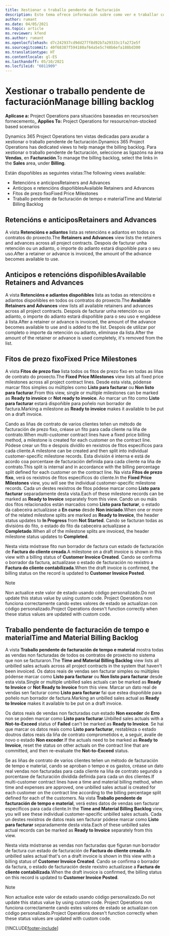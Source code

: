 ```yaml
---
title: Xestionar o traballo pendente de facturación
description: Este tema ofrece información sobre como ver e traballar co traballo pendente de facturación en Project Operations.
author: rumant
ms.date: 04/05/2021
ms.topic: article
ms.reviewer: kfend
ms.author: rumant
ms.openlocfilehash: d7c242937cd9dd277f8d92b7a29333c1fa272e5f
ms.sourcegitcommit: 40f68387f594180af64a5e5c748b6efa188bd300
ms.translationtype: HT
ms.contentlocale: gl-ES
ms.lasthandoff: 05/10/2021
ms.locfileid: "6011909"
---
```

# <a name="manage-billing-backlog"></a><span data-ttu-id="9d964-103">Xestionar o traballo pendente de facturación</span><span class="sxs-lookup"><span data-stu-id="9d964-103">Manage billing backlog</span></span>

<span data-ttu-id="9d964-104">**Aplícase a:** Project Operations para situacións baseadas en recursos/sen fornecemento</span><span class="sxs-lookup"><span data-stu-id="9d964-104">_ **Applies To:** Project Operations for resource/non-stocked based scenarios</span></span>

<span data-ttu-id="9d964-105">Dynamics 365 Project Operations ten vistas dedicadas para axudar a xestionar o traballo pendente de facturación.</span><span class="sxs-lookup"><span data-stu-id="9d964-105">Dynamics 365 Project Operations has dedicated views to help manage the billing backlog.</span></span> <span data-ttu-id="9d964-106">Para xestionar o traballo pendente de facturación, seleccione as ligazóns na área **Vendas**, en **Facturación**.</span><span class="sxs-lookup"><span data-stu-id="9d964-106">To manage the billing backlog, select the links in the **Sales** area, under **Billing**.</span></span> 

<span data-ttu-id="9d964-107">Están dispoñibles as seguintes vistas:</span><span class="sxs-lookup"><span data-stu-id="9d964-107">The following views available:</span></span>

- <span data-ttu-id="9d964-108">Retencións e anticipos</span><span class="sxs-lookup"><span data-stu-id="9d964-108">Retainers and Advances</span></span>
- <span data-ttu-id="9d964-109">Anticipos e retencións dispoñibles</span><span class="sxs-lookup"><span data-stu-id="9d964-109">Available Retainers and Advances</span></span>
- <span data-ttu-id="9d964-110">Fitos de prezo fixo</span><span class="sxs-lookup"><span data-stu-id="9d964-110">Fixed Price Milestones</span></span>
- <span data-ttu-id="9d964-111">Traballo pendente de facturación de tempo e material</span><span class="sxs-lookup"><span data-stu-id="9d964-111">Time and Material Billing Backlog</span></span>

## <a name="retainers-and-advances"></a><span data-ttu-id="9d964-112">Retencións e anticipos</span><span class="sxs-lookup"><span data-stu-id="9d964-112">Retainers and Advances</span></span>

<span data-ttu-id="9d964-113">A vista **Retencións e adiantos** lista as retencións e adiantos en todos os contratos do proxecto.</span><span class="sxs-lookup"><span data-stu-id="9d964-113">The **Retainers and Advances** view lists the retainers and advances across all project contracts.</span></span> <span data-ttu-id="9d964-114">Despois de facturar unha retención ou un adianto, o importe do adianto estará dispoñible para o seu uso.</span><span class="sxs-lookup"><span data-stu-id="9d964-114">After a retainer or advance is invoiced, the amount of the advance becomes available to use.</span></span>

## <a name="available-retainers-and-advances"></a><span data-ttu-id="9d964-115">Anticipos e retencións dispoñibles</span><span class="sxs-lookup"><span data-stu-id="9d964-115">Available Retainers and Advances</span></span>

<span data-ttu-id="9d964-116">A vista **Retencións e adiantos dispoñibles** lista as todas as retencións e adiantos dispoñibles en todos os contratos do proxecto.</span><span class="sxs-lookup"><span data-stu-id="9d964-116">The **Available Retainers and Advances** view lists all available retainers and advances across all project contracts.</span></span> <span data-ttu-id="9d964-117">Despois de facturar unha retención ou un adianto, o importe do adianto estará dispoñible para o seu uso e engádese á lista.</span><span class="sxs-lookup"><span data-stu-id="9d964-117">After a retainer or advance is invoiced, the amount of the advance becomes available to use and is added to the list.</span></span> <span data-ttu-id="9d964-118">Despois de utilizar por completo o importe da retención ou adianto, elimínase da lista.</span><span class="sxs-lookup"><span data-stu-id="9d964-118">After the amount of the retainer or advance is used completely, it's removed from the list.</span></span>

## <a name="fixed-price-milestones"></a><span data-ttu-id="9d964-119">Fitos de prezo fixo</span><span class="sxs-lookup"><span data-stu-id="9d964-119">Fixed Price Milestones</span></span>

<span data-ttu-id="9d964-120">A vista **Fitos de prezo fixo** lista todos os fitos de prezo fixo en todas as liñas de contrato do proxecto.</span><span class="sxs-lookup"><span data-stu-id="9d964-120">The **Fixed Price Milestones** view lists all fixed price milestones across all project contract lines.</span></span> <span data-ttu-id="9d964-121">Desde esta vista, pódense marcar fitos simples ou múltiples como **Listo para facturar** ou **Non listo para facturar**.</span><span class="sxs-lookup"><span data-stu-id="9d964-121">From this view, single or multiple milestones can be marked as **Ready to invoice** or **Not ready to invoice**.</span></span> <span data-ttu-id="9d964-122">Ao marcar un fito como **Listo para facturar** estará dispoñible para poñelo nun borrador de factura.</span><span class="sxs-lookup"><span data-stu-id="9d964-122">Marking a milestone as **Ready to invoice** makes it available to be put on a draft invoice.</span></span>

<span data-ttu-id="9d964-123">Cando as liñas de contrato de varios clientes teñen un método de facturación de prezo fixo, créase un fito para cada cliente na liña de contrato.</span><span class="sxs-lookup"><span data-stu-id="9d964-123">When multi-customer contract lines have a fixed price billing method, a milestone is created for each customer on the contract line.</span></span> <span data-ttu-id="9d964-124">Pódese crear un fito e despois dividilo en rexistros de fitos específicos para cada cliente.</span><span class="sxs-lookup"><span data-stu-id="9d964-124">A milestone can be created and then split into individual customer-specific milestone records.</span></span> <span data-ttu-id="9d964-125">Esta división é interna e está de acordo coa porcentaxe de facturación definida para cada cliente na liña de contrato.</span><span class="sxs-lookup"><span data-stu-id="9d964-125">This split is internal and in accordance with the billing percentage split defined for each customer on the contract line.</span></span> <span data-ttu-id="9d964-126">Na vista **Fitos de prezo fixo**, verá os rexistros de fitos específicos do cliente.</span><span class="sxs-lookup"><span data-stu-id="9d964-126">In the **Fixed Price Milestones** view, you will see the individual customer-specific milestone records.</span></span> <span data-ttu-id="9d964-127">Cada un destes rexistros de fitos pódese marcar como **Listo para facturar** separadamente desta vista.</span><span class="sxs-lookup"><span data-stu-id="9d964-127">Each of these milestone records can be marked as **Ready to Invoice** separately from this view.</span></span> <span data-ttu-id="9d964-128">Cando un ou máis dos fitos relacionados están marcados como **Listo para facturar**, o estado da cabeceira actualízase a **En curso** desde **Non iniciado**.</span><span class="sxs-lookup"><span data-stu-id="9d964-128">When one or more of the related milestone splits are marked as **Ready to Invoice**, the header status updates to **In Progress** from **Not Started**.</span></span> <span data-ttu-id="9d964-129">Cando se facturan todas as divisións do fito, o estado do fito da cabeceira actualízase a **Completado**.</span><span class="sxs-lookup"><span data-stu-id="9d964-129">When all of the milestone splits are invoiced, the header milestone status updates to **Completed**.</span></span>

<span data-ttu-id="9d964-130">Nesta vista móstrase fito nun borrador de factura cun estado de facturación de **Factura do cliente creada**.</span><span class="sxs-lookup"><span data-stu-id="9d964-130">A milestone on a draft invoice is shown in this view with a billing status of **Customer Invoice Created**.</span></span> <span data-ttu-id="9d964-131">Cando se confirma o borrador da factura, actualízase o estado de facturación no rexistro a **Factura do cliente contabilizada**.</span><span class="sxs-lookup"><span data-stu-id="9d964-131">When the draft invoice is confirmed, the billing status on the record is updated to **Customer Invoice Posted**.</span></span> 

> [!NOTE] 
> <span data-ttu-id="9d964-132">Non actualice este valor de estado usando código personalizado.</span><span class="sxs-lookup"><span data-stu-id="9d964-132">Do not update this status value by using custom code.</span></span> <span data-ttu-id="9d964-133">Project Operations non funciona correctamente cando estes valores de estado se actualizan con código personalizado.</span><span class="sxs-lookup"><span data-stu-id="9d964-133">Project Operations doesn't function correctly when these status values are updated with custom code.</span></span>

## <a name="time-and-material-billing-backlog"></a><span data-ttu-id="9d964-134">Traballo pendente de facturación de tempo e material</span><span class="sxs-lookup"><span data-stu-id="9d964-134">Time and Material Billing Backlog</span></span>

<span data-ttu-id="9d964-135">A vista **Traballo pendente de facturación de tempo e material** mostra todas as vendas non facturadas de todos os contratos de proxecto no sistema que non se facturaron.</span><span class="sxs-lookup"><span data-stu-id="9d964-135">The **Time and Material Billing Backlog** view lists all unbilled sales actuals across all project contracts in the system that haven't been invoiced.</span></span> <span data-ttu-id="9d964-136">Os datos reais de vendas sen facturar simples ou múltiples pódense marcar como **Listo para facturar** ou **Non listo para facturar** desde esta vista.</span><span class="sxs-lookup"><span data-stu-id="9d964-136">Single or multiple unbilled sales actuals can be marked as **Ready to Invoice** or **Not Ready to Invoice** from this view.</span></span> <span data-ttu-id="9d964-137">Marcar un dato real de vendas sen facturar como **Listo para facturar** fai que estea dispoñible para poñelo nun borrador de factura.</span><span class="sxs-lookup"><span data-stu-id="9d964-137">Marking an unbilled sales actual as **Ready to Invoice** makes it available to be put on a draft invoice.</span></span>

<span data-ttu-id="9d964-138">Os datos reais de vendas non facturadas cun estado **Non exceder** de **Erro** non se poden marcar como **Listo para facturar**.</span><span class="sxs-lookup"><span data-stu-id="9d964-138">Unbilled sales actuals with a **Not-to-Exceed** status of **Failed** can't be marked as **Ready to Invoice**.</span></span> <span data-ttu-id="9d964-139">Se hai que marcar os datos reais como **Listo para facturar**, restableza o estado doutros datos reais da liña de contrato comprometidos e, a seguir, avalíe de novo o estado **Non exceder**.</span><span class="sxs-lookup"><span data-stu-id="9d964-139">If the actuals need to be marked as **Ready to Invoice**, reset the status on other actuals on the contract line that are committed, and then re-evaluate the **Not-to-Exceed** status.</span></span>

<span data-ttu-id="9d964-140">Se as liñas de contrato de varios clientes teñen un método de facturación de tempo e material, cando se aproban o tempo e os gastos, créase un dato real vendas non facturadas para cada cliente na liña de contrato segundo a porcentaxe de facturación dividida definida para cada un dos clientes.</span><span class="sxs-lookup"><span data-stu-id="9d964-140">If multi-customer contract lines have a time and material billing method, when time and expenses are approved, one unbilled sales actual is created for each customer on the contract line according to the billing percentage split defined for each of the customers.</span></span> <span data-ttu-id="9d964-141">Na vista **Traballo pendente de facturación de tempo e material**, verá estes datos de vendas sen facturar específicos para cada cliente.</span><span class="sxs-lookup"><span data-stu-id="9d964-141">In the **Time and Material Billing Backlog** view, you will see these individual customer-specific unbilled sales actuals.</span></span> <span data-ttu-id="9d964-142">Cada un destes rexistros de datos reais sen facturar pódese marcar como **Listo para facturar** separadamente desta vista.</span><span class="sxs-lookup"><span data-stu-id="9d964-142">Each of these unbilled sales actual records can be marked as **Ready to Invoice** separately from this view.</span></span>

<span data-ttu-id="9d964-143">Nesta vista móstranse as vendas non facturadas que figuran nun borrador de factura cun estado de facturación de **Factura do cliente creada**.</span><span class="sxs-lookup"><span data-stu-id="9d964-143">An unbilled sales actual that's on a draft invoice is shown in this view with a billing status of **Customer Invoice Created**.</span></span> <span data-ttu-id="9d964-144">Cando se confirma o borrador da factura, o estado de facturación deste rexistro actualízase a **Factura de cliente contabilizada**.</span><span class="sxs-lookup"><span data-stu-id="9d964-144">When the draft invoice is confirmed, the billing status on this record is updated to **Customer Invoice Posted**.</span></span> 

> [!NOTE] 
> <span data-ttu-id="9d964-145">Non actualice este valor de estado usando código personalizado.</span><span class="sxs-lookup"><span data-stu-id="9d964-145">Do not update this status value by using custom code.</span></span> <span data-ttu-id="9d964-146">Project Operations non funciona correctamente cando estes valores de estado se actualizan con código personalizado.</span><span class="sxs-lookup"><span data-stu-id="9d964-146">Project Operations doesn't function correctly when these status values are updated with custom code.</span></span>


[!INCLUDE[footer-include](../includes/footer-banner.md)]
